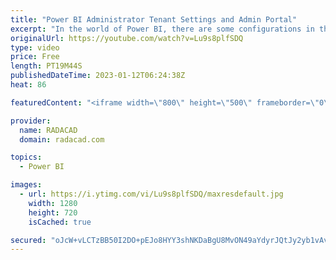 ```yaml
---
title: "Power BI Administrator Tenant Settings and Admin Portal"
excerpt: "In the world of Power BI, there are some configurations in the Desktop tool and some on the Service. One of these critical configurations is the Tenant Settings of the Power BI administrator panel. Tenant settings have a list of highly important configurations across your Power BI tenant. If you miss"
originalUrl: https://youtube.com/watch?v=Lu9s8plfSDQ
type: video
price: Free
length: PT19M44S
publishedDateTime: 2023-01-12T06:24:38Z
heat: 86

featuredContent: "<iframe width=\"800\" height=\"500\" frameborder=\"0\" src=\"https://www.youtube.com/embed/Lu9s8plfSDQ\" allow=\"accelerometer; autoplay; encrypted-media; gyroscope; picture-in-picture\" allowfullscreen></iframe>"

provider:
  name: RADACAD
  domain: radacad.com

topics:
  - Power BI

images:
  - url: https://i.ytimg.com/vi/Lu9s8plfSDQ/maxresdefault.jpg
    width: 1280
    height: 720
    isCached: true

secured: "oJcW+vLCTzBB50I2DO+pEJo8HYY3shNKDaBgU8MvON49aYdyrJQtJy2yb1vAv/Upo8y0pLQXq1mHgUitPxh48m7HiogBpAaj9HyGC6LX/EpmW2X2/FTqdn+3KBoQuT/DTUx/HWWsxRkKtgZf22IAnTn89se4fBxieM/TQqRJBG8XwuhPySHBRMVTwMbgCdaKvmq0RDtXkD368XXh16/kwnTfg3adVFEnrc1WkRWWrFcmQkoXpwEpoE36lE1U79IU4ovD3j+NWhIW2MH/zKYs4tZNdL8SAusfZdI0dQV++5gqs5s/ZF8e2n0ZIg/dcHSwNfH5sElH+JdcG+v3U6U6PxFZza0XCqeS3u7S8xTaytSRRkG4YkQg+rH+XHak7k7awAnjwSeRPXPbOLJFEyzVlbGhQj13Q5TO41NWe6oD7oA=;DHrul4yYCQGwuduVbPXvFg=="
---
```


